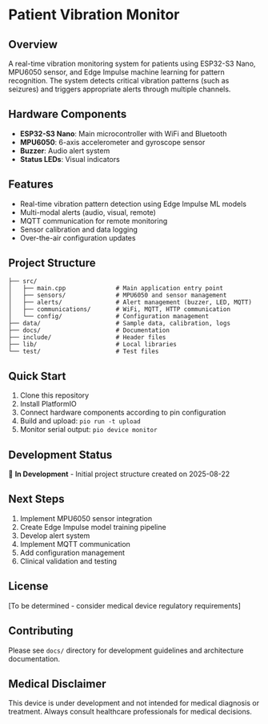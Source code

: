 # Patient Vibration Monitor

## Overview
A real-time vibration monitoring system for patients using ESP32-S3 Nano, MPU6050 sensor, and Edge Impulse machine learning for pattern recognition. The system detects critical vibration patterns (such as seizures) and triggers appropriate alerts through multiple channels.

## Hardware Components
- **ESP32-S3 Nano**: Main microcontroller with WiFi and Bluetooth
- **MPU6050**: 6-axis accelerometer and gyroscope sensor
- **Buzzer**: Audio alert system
- **Status LEDs**: Visual indicators

## Features
- Real-time vibration pattern detection using Edge Impulse ML models
- Multi-modal alerts (audio, visual, remote)
- MQTT communication for remote monitoring
- Sensor calibration and data logging
- Over-the-air configuration updates

## Project Structure
```
├── src/
│   ├── main.cpp              # Main application entry point
│   ├── sensors/              # MPU6050 and sensor management
│   ├── alerts/               # Alert management (buzzer, LED, MQTT)
│   ├── communications/       # WiFi, MQTT, HTTP communication
│   └── config/               # Configuration management
├── data/                     # Sample data, calibration, logs
├── docs/                     # Documentation
├── include/                  # Header files
├── lib/                      # Local libraries
└── test/                     # Test files
```

## Quick Start
1. Clone this repository
2. Install PlatformIO
3. Connect hardware components according to pin configuration
4. Build and upload: `pio run -t upload`
5. Monitor serial output: `pio device monitor`

## Development Status
🚧 **In Development** - Initial project structure created on 2025-08-22

## Next Steps
1. Implement MPU6050 sensor integration
2. Create Edge Impulse model training pipeline
3. Develop alert system
4. Implement MQTT communication
5. Add configuration management
6. Clinical validation and testing

## License
[To be determined - consider medical device regulatory requirements]

## Contributing
Please see `docs/` directory for development guidelines and architecture documentation.

## Medical Disclaimer
This device is under development and not intended for medical diagnosis or treatment. Always consult healthcare professionals for medical decisions.

